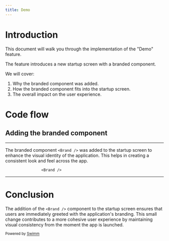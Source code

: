 ```yaml
---
title: Demo
---
```

# Introduction

This document will walk you through the implementation of the "Demo" feature.

The feature introduces a new startup screen with a branded component.

We will cover:

1. Why the branded component was added.
2. How the branded component fits into the startup screen.
3. The overall impact on the user experience.

# Code flow

## Adding the branded component

<SwmSnippet path="/template/src/screens/Startup/Startup.tsx" line="45">

---

The branded component <SwmToken path="/template/src/screens/Startup/Startup.tsx" pos="45:1:4" line-data="				&lt;Brand /&gt;">`<Brand />`</SwmToken> was added to the startup screen to enhance the visual identity of the application. This helps in creating a consistent look and feel across the app.

```
				<Brand />
```

---

</SwmSnippet>

# Conclusion

The addition of the <SwmToken path="/template/src/screens/Startup/Startup.tsx" pos="45:1:4" line-data="				&lt;Brand /&gt;">`<Brand />`</SwmToken> component to the startup screen ensures that users are immediately greeted with the application's branding. This small change contributes to a more cohesive user experience by maintaining visual consistency from the moment the app is launched.

<SwmMeta version="3.0.0" repo-id="Z2l0aHViJTNBJTNBcmVhY3QtbmF0aXZlLWJvaWxlcnBsYXRlJTNBJTNBaHV5ZHFkZXY=" repo-name="react-native-boilerplate"><sup>Powered by [Swimm](https://app.swimm.io/)</sup></SwmMeta>
